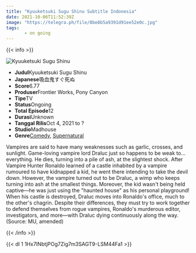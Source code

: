 ```yaml
---
title: "Kyuuketsuki Sugu Shinu Subtitle Indonesia"
date: 2021-10-06T11:52:39Z
image: "https://telegra.ph/file/8be8b5a9391d91ee52e0c.jpg"
tags:
       - on going
---
```

{{< info >}}


<div class="aniFilz">
  <img alt="Kyuuketsuki Sugu Shinu" class="aniMage" src="https://cdn.myanimelist.net/images/anime/1892/117151.jpg" title="Kyuuketsuki Sugu Shinu">
  <div class="aniInfo">
    <ul>
      <li><b>Judul</b><span>Kyuuketsuki Sugu Shinu</span></li>
      <li><b>Japanese</b><span>吸血鬼すぐ死ぬ</span></li>
      <li><b>Score</b><span>6.77</span></li>
      <li><b>Produser</b><span>Frontier Works, Pony Canyon</span></li>
      <li><b>Tipe</b><span>TV</span></li>
      <li><b>Status</b><span>Ongoing</span></li>
      <li><b>Total Episode</b><span>12</span></li>
      <li><b>Durasi</b><span>Unknown</span></li>
      <li><b>Tanggal Rilis</b><span>Oct 4, 2021 to ?</span></li>
      <li><b>Studio</b><span>Madhouse</span></li>
      <li><b>Genre</b><span><a href="/search/label/Comedy" title="Comedy">Comedy</a>, <a href="/search/label/Supernatural" title="Supernatural">Supernatural</a></span></li>
    </ul>
  </div>
  <div class="aniSinoc">
    <p>Vampires are said to have many weaknesses such as garlic, crosses, and sunlight. Game-loving vampire lord Draluc just so happens to be weak to... everything. He dies, turning into a pile of ash, at the slightest shock. After Vampire Hunter Ronaldo learned of a castle inhabited by a vampire rumoured to have kidnapped a kid, he went there intending to take the devil down. However, the vampire turned out to be Draluc, a wimp who keeps turning into ash at the smallest things. Moreover, the kid wasn't being held captive—he was just using the "haunted house" as his personal playground! When his castle is destroyed, Draluc moves into Ronaldo's office, much to the other's chagrin. Despite their differences, they must try to work together to defend themselves from rogue vampires, Ronaldo's murderous editor, investigators, and more—with Draluc dying continuously along the way. (Source: MU, amended)</p>
  </div>
</div>
{{< /info >}}

{{< dl 1 1Hx7INbtjPOg7Zig7m3SAGT9-LSM44Fa1 >}}
